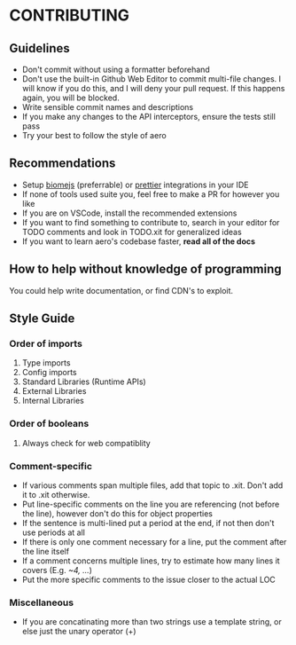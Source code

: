 # CONTRIBUTING

## Guidelines

- Don't commit without using a formatter beforehand
- Don't use the built-in Github Web Editor to commit multi-file changes. I will know if you do this, and I will deny your pull request. If this happens again, you will be blocked.
- Write sensible commit names and descriptions
- If you make any changes to the API interceptors, ensure the tests still pass
- Try your best to follow the style of aero

## Recommendations

- Setup [biomejs](https://biomejs.dev/guides/integrate-in-editor/#third-party-plugins) (preferrable) or [prettier](https://prettier.io/docs/en/editors.html) integrations in your IDE
- If none of tools used suite you, feel free to make a PR for however you like
- If you are on VSCode, install the recommended extensions
- If you want to find something to contribute to, search in your editor for TODO comments and look in TODO.xit for generalized ideas
- If you want to learn aero's codebase faster, **read all of the docs**

## How to help without knowledge of programming

You could help write documentation, or find CDN's to exploit.

## Style Guide

### Order of imports

1. Type imports
2. Config imports
3. Standard Libraries (Runtime APIs)
4. External Libraries
5. Internal Libraries

### Order of booleans

1. Always check for web compatiblity

### Comment-specific

- If various comments span multiple files, add that topic to .xit. Don't add it to .xit otherwise.
- Put line-specific comments on the line you are referencing (not before the line), however don't do this for object properties
- If the sentence is multi-lined put a period at the end, if not then don't use periods at all
- If there is only one comment necessary for a line, put the comment after the line itself
- If a comment concerns multiple lines, try to estimate how many lines it covers (E.g. *~4, ...*)
- Put the more specific comments to the issue closer to the actual LOC

### Miscellaneous

- If you are concatinating more than two strings use a template string, or else just the unary operator (+)
